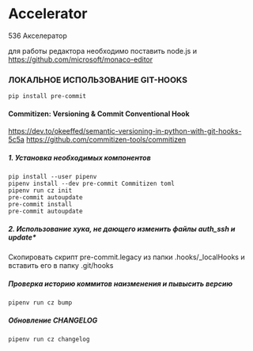 # Accelerator

536 Акселератор

для работы редактора необходимо поставить node.js и https://github.com/microsoft/monaco-editor


### ЛОКАЛЬНОЕ ИСПОЛЬЗОВАНИЕ GIT-HOOKS

```console
pip install pre-commit
```

#### Commitizen: Versioning & Commit Conventional Hook
https://dev.to/okeeffed/semantic-versioning-in-python-with-git-hooks-5c5a
https://github.com/commitizen-tools/commitizen

##### 1. Установка необходимых компонентов
```console
pip install --user pipenv
pipenv install --dev pre-commit Commitizen toml
pipenv run cz init
pre-commit autoupdate
pre-commit install
pre-commit autoupdate
```

##### 2. Использование хука, не дающего изменить файлы auth_ssh и update*
Скопировать скрипт pre-commit.legacy из папки .hooks/_localHooks и вставить его в папку .git/hooks

##### Проверка историю коммитов наизменения и пывысить версию
```console
pipenv run cz bump
```

##### Обновление CHANGELOG
```console
pipenv run cz changelog
```
